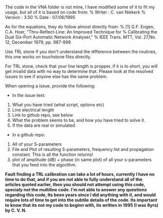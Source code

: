 The code in the VNA folder is not mine, I have modified some of it to fit my usage, but all of it is based on code from:
% Writer : C. van Niekerk
% Version : 3.50
% Date : 07/06/1995

As for the equations, they do follow almost directly from:
% [1] G.F. Engen, C.A. Hoer, "Thru-Reflect-Line: An Improved Technique for
% Calibrating the Dual Six-Port Automatic Network Analyser,"
% IEEE Trans. MTT, Vol. 27,No. 12, December 1979, pp. 987-998

Use TRL stone if you don't understand the difference between the routines, this one works on touchstone files directly.

For TRL stone, check that your line length is propper, if it is to short, you will get invalid data with no way to determine that. Please look at the resolved issues to see if anyone else has the same problem.

When opening a issue, provide the following:
-  In the issue text:
1. What you have tried (what script, options etc)
2. Line electrical length
3. Link to github repo, see below
4. What the problem seems to be, and how you have tried to solve it.
5. If the data are real or simulated. 

-  In a github repo:
1. All of your S-parameters
2. File and Plot of resulting S-parameters, frequency list and propagation constant. This is all the function returns!
3. plot of amplitude (dB) + phase (in same plot) of all your s-parameters that you feed into the algorithm.


**Fault finding a TRL calibration can take a lot of hours, currently I have no time to do that, and if you are not able to fully understand all of the articles quoted earlier, then you should not attempt using this code, specialy not the multiline code. I'm not able to answer any questions regarding this code, Its been years since I did anything with it, and would require lots of time to get into the subtile details of the code. Its important to know that its not my code to beginn with, its written in 1995 (I was 8yrs) by C. V. N.**
